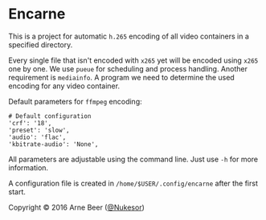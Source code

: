# Encarne

This is a project for automatic `h.265` encoding of all video containers in a specified directory.

Every single file that isn't encoded with `x265` yet will be encoded using `x265` one by one.
We use `pueue` for scheduling and process handling.
Another requirement is `mediainfo`. A program we need to determine the used encoding for any video container.


Default parameters for `ffmpeg` encoding:

    # Default configuration
    'crf': '18',
    'preset': 'slow',
    'audio': 'flac',
    'kbitrate-audio': 'None',

All parameters are adjustable using the command line. Just use `-h` for more information.

A configuration file is created in `/home/$USER/.config/encarne` after the first start.


Copyright &copy; 2016 Arne Beer ([@Nukesor](https://github.com/Nukesor))
